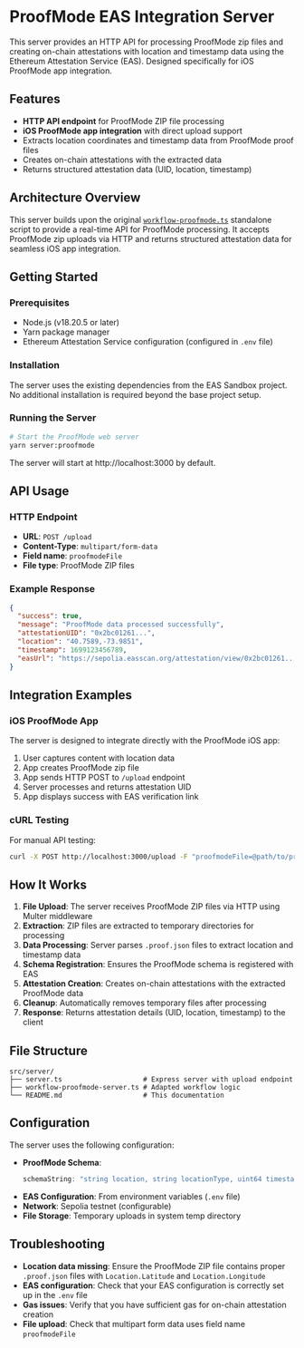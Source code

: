 # ProofMode EAS Integration Server

This server provides an HTTP API for processing ProofMode zip files and creating on-chain attestations with location and timestamp data using the Ethereum Attestation Service (EAS). Designed specifically for iOS ProofMode app integration.

## Features

- **HTTP API endpoint** for ProofMode ZIP file processing
- **iOS ProofMode app integration** with direct upload support
- Extracts location coordinates and timestamp data from ProofMode proof files
- Creates on-chain attestations with the extracted data
- Returns structured attestation data (UID, location, timestamp)

## Architecture Overview

This server builds upon the original [`workflow-proofmode.ts`](../../../src/workflows/workflow-proofmode.ts) standalone script to provide a real-time API for ProofMode processing. It accepts ProofMode zip uploads via HTTP and returns structured attestation data for seamless iOS app integration.

## Getting Started

### Prerequisites

- Node.js (v18.20.5 or later)
- Yarn package manager
- Ethereum Attestation Service configuration (configured in `.env` file)

### Installation

The server uses the existing dependencies from the EAS Sandbox project. No additional installation is required beyond the base project setup.

### Running the Server

```bash
# Start the ProofMode web server
yarn server:proofmode
```

The server will start at http://localhost:3000 by default.

## API Usage

### HTTP Endpoint
- **URL**: `POST /upload`
- **Content-Type**: `multipart/form-data`
- **Field name**: `proofmodeFile`
- **File type**: ProofMode ZIP files

### Example Response
```json
{
  "success": true,
  "message": "ProofMode data processed successfully",
  "attestationUID": "0x2bc01261...",
  "location": "40.7589,-73.9851",
  "timestamp": 1699123456789,
  "easUrl": "https://sepolia.easscan.org/attestation/view/0x2bc01261..."
}
```

## Integration Examples

### iOS ProofMode App
The server is designed to integrate directly with the ProofMode iOS app:
1. User captures content with location data
2. App creates ProofMode zip file
3. App sends HTTP POST to `/upload` endpoint
4. Server processes and returns attestation UID
5. App displays success with EAS verification link

### cURL Testing
For manual API testing:
```bash
curl -X POST http://localhost:3000/upload -F "proofmodeFile=@path/to/proofmode.zip"
```

## How It Works

1. **File Upload**: The server receives ProofMode ZIP files via HTTP using Multer middleware
2. **Extraction**: ZIP files are extracted to temporary directories for processing
3. **Data Processing**: Server parses `.proof.json` files to extract location and timestamp data
4. **Schema Registration**: Ensures the ProofMode schema is registered with EAS
5. **Attestation Creation**: Creates on-chain attestations with the extracted ProofMode data
6. **Cleanup**: Automatically removes temporary files after processing
7. **Response**: Returns attestation details (UID, location, timestamp) to the client

## File Structure

```
src/server/
├── server.ts                    # Express server with upload endpoint
├── workflow-proofmode-server.ts # Adapted workflow logic
└── README.md                    # This documentation
```

## Configuration

The server uses the following configuration:

- **ProofMode Schema**: 
  ```typescript
  schemaString: "string location, string locationType, uint64 timestamp, string[] proofs"
  ```
- **EAS Configuration**: From environment variables (`.env` file)
- **Network**: Sepolia testnet (configurable)
- **File Storage**: Temporary uploads in system temp directory

## Troubleshooting

- **Location data missing**: Ensure the ProofMode ZIP file contains proper `.proof.json` files with `Location.Latitude` and `Location.Longitude`
- **EAS configuration**: Check that your EAS configuration is correctly set up in the `.env` file
- **Gas issues**: Verify that you have sufficient gas for on-chain attestation creation
- **File upload**: Check that multipart form data uses field name `proofmodeFile`
